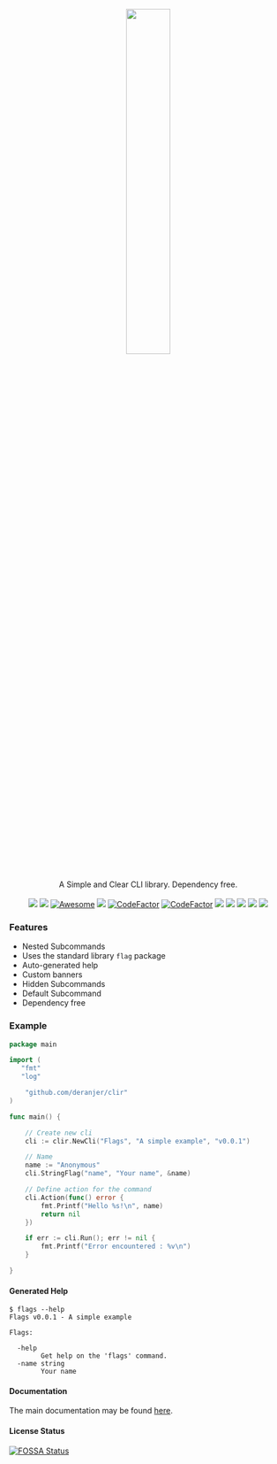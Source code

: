 <p align="center" style="text-align: center">
   <img src="clir_logo.png" width="40%"><br/>
</p>
<p align="center">
   A Simple and Clear CLI library. Dependency free.<br/><br/>
   <a href="https://github.com/deranjer/clir/blob/master/LICENSE"><img src="https://img.shields.io/badge/License-MIT-blue.svg"></a>
   <a href="https://goreportcard.com/report/github.com/deranjer/clir"><img src="https://goreportcard.com/badge/github.com/deranjer/clir"/></a>
   <a href="https://github.com/avelino/awesome-go" rel="nofollow"><img src="https://cdn.rawgit.com/sindresorhus/awesome/d7305f38d29fed78fa85652e3a63e154dd8e8829/media/badge.svg" alt="Awesome"></a>
	<a href="http://godoc.org/github.com/deranjer/clir"><img src="https://img.shields.io/badge/godoc-reference-blue.svg"/></a>
   <a href="https://www.codefactor.io/repository/github/deranjer/clir"><img src="https://www.codefactor.io/repository/github/deranjer/clir/badge" alt="CodeFactor" /></a>
   <a href="https://github.com/deranjer/clir/issues"><img src="https://img.shields.io/badge/contributions-welcome-brightgreen.svg?style=flat" alt="CodeFactor" /></a>
   <a href="https://app.fossa.com/projects/git%2Bgithub.com%2Fderanjer%2Fclir?ref=badge_shield" alt="FOSSA Status"><img src="https://app.fossa.com/api/projects/git%2Bgithub.com%2Fderanjer%2Fclir.svg?type=shield"/></a>
   <a href="https://houndci.com"><img src="https://img.shields.io/badge/Reviewed_by-Hound-8E64B0.svg"/></a>
   <a href='https://github.com/jpoles1/gopherbadger' target='_blank'><img src="https://img.shields.io/badge/Go%20Coverage-98%25-brightgreen.svg?longCache=true&style=flat"></a>
	<a ><img src="https://github.com/deranjer/clir/workflows/build/badge.svg?branch=master"/></a>
   <a href="https://app.netlify.com/sites/upbeat-johnson-85abf5/deploys"><img src="https://api.netlify.com/api/v1/badges/4182701a-8ca7-48ad-b683-5eae05f46357/deploy-status"/></a>
</p>

### Features

  * Nested Subcommands
  * Uses the standard library `flag` package
  * Auto-generated help
  * Custom banners
  * Hidden Subcommands
  * Default Subcommand
  * Dependency free

### Example

```go
package main

import (
   "fmt"
   "log"

	"github.com/deranjer/clir"
)

func main() {

	// Create new cli
	cli := clir.NewCli("Flags", "A simple example", "v0.0.1")

	// Name
	name := "Anonymous"
	cli.StringFlag("name", "Your name", &name)

	// Define action for the command
	cli.Action(func() error {
		fmt.Printf("Hello %s!\n", name)
		return nil
	})

	if err := cli.Run(); err != nil {
		fmt.Printf("Error encountered : %v\n")
	}

}
```

#### Generated Help

```shell
$ flags --help
Flags v0.0.1 - A simple example

Flags:

  -help
        Get help on the 'flags' command.
  -name string
        Your name
```

#### Documentation

The main documentation may be found [here](https://clir.deranjer.com).

#### License Status

[![FOSSA Status](https://app.fossa.com/api/projects/git%2Bgithub.com%2Fderanjer%2Fclir.svg?type=large)](https://app.fossa.com/projects/git%2Bgithub.com%2Fderanjer%2Fclir?ref=badge_large)
